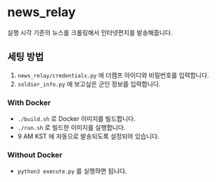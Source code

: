 # news_relay
실행 시각 기준의 뉴스를 크롤링해서 인터넷편지를 발송해줍니다.

## 세팅 방법

1. `news_relay/credentials.py` 에 더캠프 아이디와 비밀번호를 입력합니다.
2. `soldier_info.py` 에 보고싶은 군인 정보를 입력합니다.

### With Docker

- `./build.sh` 로 Docker 이미지를 빌드합니다.
- `./run.sh` 로 빌드한 이미지를 실행합니다.
- 9 AM KST 에 자동으로 발송되도록 설정되어 있습니다.

### Without Docker

- `python3 execute.py` 를 실행하면 됩니다.
